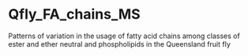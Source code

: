 # Qfly_FA_chains_MS
Patterns of variation in the usage of fatty acid chains among classes of ester and ether neutral and phospholipids in the Queensland fruit fly
